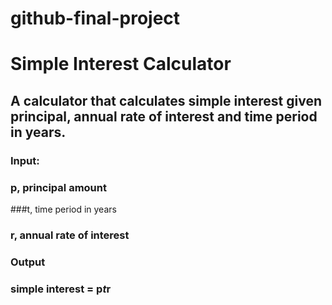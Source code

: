 # github-final-project
# Simple Interest Calculator
## A calculator that calculates simple interest given principal, annual rate of interest and time period in years.

### Input:
  ### p, principal amount
  ###t, time period in years
  ### r, annual rate of interest
### Output
  ### simple interest = p*t*r
